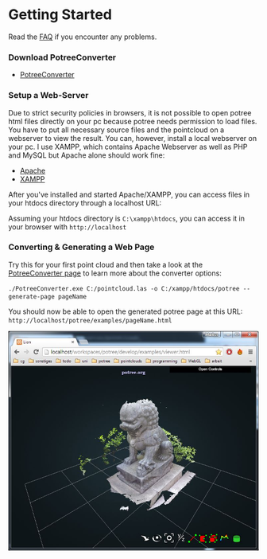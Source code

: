 
# Getting Started

Read the [FAQ](faq.md) if you encounter any problems.

### Download PotreeConverter

* [PotreeConverter](https://github.com/potree/PotreeConverter)

### Setup a Web-Server

Due to strict security policies in browsers,
it is not possible to open potree html files directly on your pc because
potree needs permission to load files.
You have to put all necessary source files and the pointcloud on a webserver
to view the result. You can, however, install a local webserver on your pc.
I use XAMPP, which contains Apache Webserver as well as PHP and MySQL but Apache
alone should work fine:
* [Apache](http://httpd.apache.org/)
* [XAMPP](https://www.apachefriends.org/de/index.html)

After you've installed and started Apache/XAMPP, you can access files in your htdocs
directory through a localhost URL:

Assuming your htdocs directory is ```C:\xampp\htdocs```, you can access it in your
browser with ```http://localhost```


### Converting & Generating a Web Page

Try this for your first point cloud and then take a look at the [PotreeConverter page](https://github.com/potree/PotreeConverter) to learn more about the converter options:

```
./PotreeConverter.exe C:/pointcloud.las -o C:/xampp/htdocs/potree --generate-page pageName
```

You should now be able to open the generated potree page at this URL: ```http://localhost/potree/examples/pageName.html```

![](images/lion_demo_screenshot.jpg)
